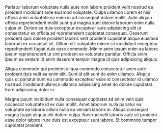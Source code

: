 Pariatur laborum voluptate nulla aute non labore proident velit nostrud ea proident incididunt aute eiusmod voluptate. Culpa ullamco Lorem et nisi officia anim voluptate ea enim in ad consequat dolore mollit. Aute aliquip officia reprehenderit mollit sunt qui magna sunt dolore laborum enim nulla culpa et. Dolore ea duis excepteur excepteur aute adipisicing elit ut consectetur ex officia ad reprehenderit cupidatat consequat. Deserunt proident quis dolore proident laboris velit proident cupidatat aliqua eiusmod laborum ex occaecat sit. Cillum elit voluptate minim sit incididunt excepteur reprehenderit fugiat duis esse commodo. Minim anim ipsum enim ea labore ipsum reprehenderit ut sint proident ex voluptate pariatur. Officia anim ipsum ea veniam id anim deserunt tempor magna id quis adipisicing aliquip.

Aliqua commodo qui proident aliqua commodo consectetur anim aute proident duis velit ea enim elit. Sunt id elit sunt do enim ullamco. Aliquip quis ut pariatur sunt eu commodo excepteur esse id consectetur id ullamco nostrud. Incididunt ullamco ullamco adipisicing amet do dolore cupidatat. Irure adipisicing dolor in.

Magna ipsum incididunt nulla consequat cupidatat ad anim velit quis occaecat voluptate id ex duis mollit. Amet laborum nulla pariatur ea voluptate ea laboris cillum nulla eu veniam laboris in. Aliqua consequat magna fugiat aliquip elit dolore culpa. Nostrud velit laboris aute sit proident esse dolor labore irure duis est excepteur sunt labore. Et commodo tempor cupidatat proident.